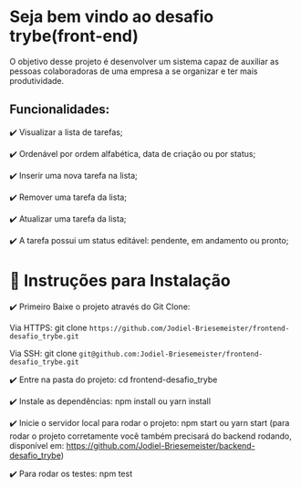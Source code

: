 # Seja bem vindo ao desafio trybe(front-end)

O objetivo desse projeto é desenvolver um sistema capaz de auxiliar as pessoas colaboradoras de uma empresa a se organizar e ter mais produtividade.

## Funcionalidades:

✔️ Visualizar a lista de tarefas;

✔️ Ordenável por ordem alfabética, data de criação ou por status;

✔️ Inserir uma nova tarefa na lista;

✔️ Remover uma tarefa da lista;

✔️ Atualizar uma tarefa da lista;

✔️ A tarefa possui um status editável: pendente, em andamento ou pronto;

# 📌 Instruções para Instalação

✔️ Primeiro Baixe o projeto através do Git Clone:

Via HTTPS: git clone `https://github.com/Jodiel-Briesemeister/frontend-desafio_trybe.git`

Via SSH: git clone `git@github.com:Jodiel-Briesemeister/frontend-desafio_trybe.git`

✔️ Entre na pasta do projeto: cd frontend-desafio_trybe

✔️ Instale as dependências: npm install ou yarn install

✔️ Inicie o servidor local para rodar o projeto: npm start ou yarn start (para rodar o projeto corretamente você também precisará do backend rodando, disponível em: https://github.com/Jodiel-Briesemeister/backend-desafio_trybe)

✔️ Para rodar os testes: npm test
